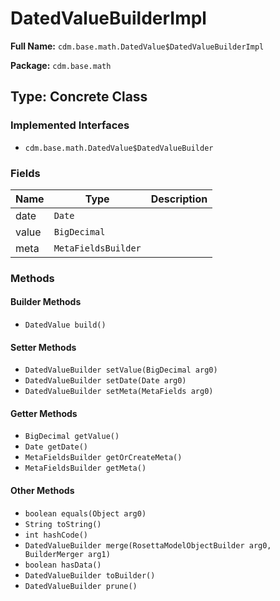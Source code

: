 # DatedValueBuilderImpl

**Full Name:** `cdm.base.math.DatedValue$DatedValueBuilderImpl`

**Package:** `cdm.base.math`

## Type: Concrete Class

### Implemented Interfaces

- `cdm.base.math.DatedValue$DatedValueBuilder`

### Fields

| Name | Type | Description |
|------|------|-------------|
| date | `Date` |  |
| value | `BigDecimal` |  |
| meta | `MetaFieldsBuilder` |  |

### Methods

#### Builder Methods

- `DatedValue build()`

#### Setter Methods

- `DatedValueBuilder setValue(BigDecimal arg0)`
- `DatedValueBuilder setDate(Date arg0)`
- `DatedValueBuilder setMeta(MetaFields arg0)`

#### Getter Methods

- `BigDecimal getValue()`
- `Date getDate()`
- `MetaFieldsBuilder getOrCreateMeta()`
- `MetaFieldsBuilder getMeta()`

#### Other Methods

- `boolean equals(Object arg0)`
- `String toString()`
- `int hashCode()`
- `DatedValueBuilder merge(RosettaModelObjectBuilder arg0, BuilderMerger arg1)`
- `boolean hasData()`
- `DatedValueBuilder toBuilder()`
- `DatedValueBuilder prune()`

